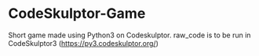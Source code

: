 # CodeSkulptor-Game
Short game made using Python3 on Codeskulptor.
raw_code is to be run in CodeSkulptor3 (https://py3.codeskulptor.org/)
